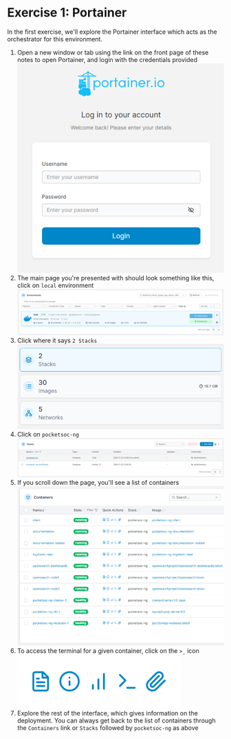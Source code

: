 # Exercise 1: Portainer

In the first exercise, we'll explore the Portainer interface which acts as the orchestrator for this environment. 

1. Open a new window or tab using the link on the front page of these notes to open Portainer, and login with the credentials provided
![Portainer login](images/portainer_1.png)
2. The main page you're presented with should look something like this, click on `local` environment
 ![Portainer main page](images/portainer_2.png)
3. Click where it says `2 Stacks`
![Portainer main page](images/portainer_3.png)
3. Click on `pocketsoc-ng`
![Portainer pocketsoc-ng](images/portainer_4.png)
4. If you scroll down the page, you'll see a list of containers
![Portainer pocketsoc-ng](images/portainer_5.png)
5. To access the terminal for a given container, click on the `>_` icon
![Portainer pocketsoc-ng](images/portainer_6.png)
6. Explore the rest of the interface, which gives information on the deployment. You can always get back to the list of containers through the `Containers` link or `Stacks` followed by `pocketsoc-ng` as above



